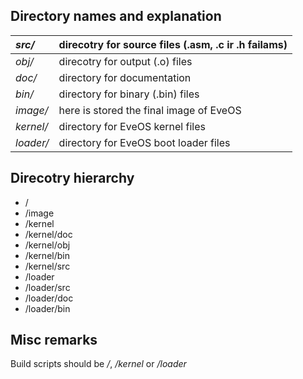## Directory names and explanation ##

|_src/_ | direcotry for source files (.asm, .c ir .h failams)|
|:------|:---------------------------------------------------|
|_obj/_| direcotry for output (.o) files|
|_doc/_| directory for documentation|
|_bin/_| directory for binary (.bin) files|
|_image/_| here is stored the final image of EveOS |
|_kernel/_| directory for EveOS kernel files|
|_loader/_| directory for EveOS boot loader files|


## Direcotry hierarchy ##

  * /
  * /image
  * /kernel
  * /kernel/doc
  * /kernel/obj
  * /kernel/bin
  * /kernel/src
  * /loader
  * /loader/src
  * /loader/doc
  * /loader/bin

## Misc remarks ##

Build scripts should be _/_, _/kernel_ or _/loader_
